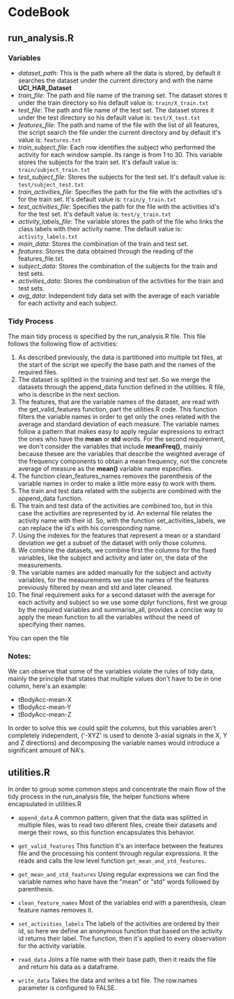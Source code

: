 # CodeBook

## run_analysis.R
### Variables
* _dataset_path_: This is the path where all the data is stored, by default it searches the dataset under the current directory and with the name __UCI_HAR_Dataset__
* _train_file_: The path and file name of the training set. The dataset stores it under the train directory so his default value is: ```train/X_train.txt```
* _test_file_: The path and file name of the test set. The dataset stores it under the test directory so his default value is: ```test/X_test.txt```
* _features_file_: The path and name of the file with the list of all features, the script search the file under the current directory and by default it's value is: ```features.txt```
* _train_subject_file_: Each row identifies the subject who performed the activity for each window sample. Its range is from 1 to 30. This variable stores the subjects for the train set. It's default value is: ```train/subject_train.txt```
* _test_subject_file_: Stores the subjects for the test set. It's default value is: ```test/subject_test.txt```
* _train_activities_file_: Specifies the path for the file with the activities id's for the train set. It's default value is: ```train/y_train.txt```
* _test_activities_file_: Specifies the path for the file with the activities id's for the test set. It's default value is: ```test/y_train.txt```
* _activity_labels_file_: The variable stores the path of the file who links the class labels with their activity name. The default value is: ```activity_labels.txt```
* _main_data_: Stores the combination of the train and test set.
* _features_: Stores the data obtained through the reading of the features_file.txt.
* _subject_data_: Stores the combination of the subjects for the train and test sets. 
* _activities_data_: Stores the combination of the activities for the train and test sets. 
* _avg_data_: Independent tidy data set with the average of each variable for each activity and each subject.

### Tidy Process
The main tidy process is specified by the run_analysis.R file. This file follows the following flow of activities:
1. As described previously, the data is partitioned into multiple txt files, at the start of the script we specify the base path and the names of the required files.
2. The dataset is splitted in the training and test set. So we merge the datasets through the append_data function defined in the utilities. R file, who is describe in the next section.
3. The features, that are the variable names of the dataset, are read with the get_valid_features function, part the utilities.R code. This function filters the variable names in order to get only the ones related with the average and standard deviation of each measure. The variable names follow a pattern that makes easy to apply regular expressions to extract the ones who have the __mean__ or __std__ words.
For the second requirement, we don't consider the variables that include __meanFreq()__, mainly because thesee are the variables that describe the weighted average of the frequency components to obtain a mean frequency, not the concrete average of measure as the __mean()__ variable name especifies.
4. The function clean_features_names removes the parenthesis of the variable names in order to make a little more easy to work with them.
5. The train and test data related with the subjects are combined with the append_data function.
6. The train and test data of the activities are combined too, but in this case the activities are represented by id. An external file relates the activity name with their id. So, with the function set_activities_labels, we can replace the id's with his corresponding name.
7. Using the indexes for the features that represent a mean or a standard deviation we get a subset of the dataset with only those columns.
8. We combine the datasets, we combine first the columns for the fixed variables, like the subject and activity
and later on, the data of the measurements.
9. The variable names are added manually for the subject and activity variables, for the measurements we use the names of the
features previously filtered by mean and std and later cleaned.
10. The final requirement asks for a second dataset with the average for each activity and subject so we use some dplyr functions, first we group by the required variables and summarise_all, provides a concise way to apply the mean function to all the variables without the need of specifying their names.

You can open the file

### Notes:
We can observe that some of the variables violate the rules of tidy data, mainly the principle that states that multiple values don't have to be in one column, here's an example:
* tBodyAcc-mean-X
* tBodyAcc-mean-Y
* tBodyAcc-mean-Z

In order to solve this we could split the columns, but this variables aren't completely independent, ('-XYZ' is used to denote 3-axial signals in the X, Y and Z directions) and decomposing the variable names  would introduce a significant amount of NA's.

## utilities.R
In order to group some common steps and concentrate the main flow of the tidy process in the run_analysis file, 
the helper functions where encapsulated in utilities.R

* ```append_data```
A common pattern, given that the data was splitted in multiple files, was to read two diferent files, create their
datasets and merge their rows, so this function encapsulates this behavior.

* ```get_valid_features```
This function it's an interface between the features file and the processing his content through regular expressions. 
It the reads and calls the low level function ```get_mean_and_std_features```.

* ```get_mean_and_std_features```
Using regular expressions we can find the variable names who have have the "mean" or "std" words followed by parenthesis.

* ```clean_feature_names```
Most of the variables end with a parenthesis, clean feature names removes it.

* ```set_activities_labels```
The labels of the activities are ordered by their id, so here we define an anonymous function that based on the activity id
returns their label. The function, then it's applied to every observation for the activity variable. 

* ```read_data```
Joins a file name with their base path, then it reads the file and return his data as a dataframe.

* ```write_data```
Takes the data and writes a txt file. The row.names parameter is configured to FALSE.
